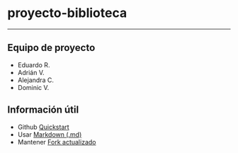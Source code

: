 # proyecto-biblioteca
---

## Equipo de proyecto
* Eduardo R.
* Adrián V.
* Alejandra C.
* Dominic V.

## Información útil

* Github [Quickstart](https://docs.github.com/es/get-started/quickstart/hello-world)
* Usar [Markdown (.md)](https://www.markdownguide.org/getting-started/)
* Mantener [Fork actualizado](https://docs.github.com/es/pull-requests/collaborating-with-pull-requests/working-with-forks/syncing-a-fork)
